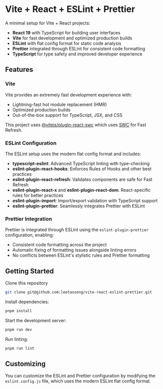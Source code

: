 # Vite + React + ESLint + Prettier

A minimal setup for Vite + React projects:

- **React 19** with TypeScript for building user interfaces
- **Vite** for fast development and optimized production builds
- **ESLint** with flat config format for static code analysis
- **Prettier** integrated through ESLint for consistent code formatting
- **TypeScript** for type safety and improved developer experience

## Features

### Vite

Vite provides an extremely fast development experience with:
- Lightning-fast hot module replacement (HMR)
- Optimized production builds
- Out-of-the-box support for TypeScript, JSX, and CSS

This project uses [@vitejs/plugin-react-swc](https://github.com/vitejs/vite-plugin-react-swc/blob/main/README.md) which uses [SWC](https://swc.rs/) for Fast Refresh.

### ESLint Configuration

The ESLint setup uses the modern flat config format and includes:

- **typescript-eslint**: Advanced TypeScript linting with type-checking
- **eslint-plugin-react-hooks**: Enforces Rules of Hooks and other best practices
- **eslint-plugin-react-refresh**: Validates components are safe for Fast Refresh
- **eslint-plugin-react-x** and **eslint-plugin-react-dom**: React-specific rules for better practices
- **eslint-plugin-import**: Import/export validation with TypeScript support
- **eslint-plugin-prettier**: Seamlessly integrates Prettier with ESLint

### Prettier Integration

Prettier is integrated through ESLint using the `eslint-plugin-prettier` configuration, enabling:
- Consistent code formatting across the project
- Automatic fixing of formatting issues alongside linting errors
- No conflicts between ESLint's stylistic rules and Prettier formatting

## Getting Started

Clone this repository

```bash
git clone git@github.com:leotaozeng/vite-react-eslint-prettier.git
```

Install dependencies:

```bash
pnpm install
```

Start the development server:

```bash
pnpm run dev
```

Run linting:
```bash
pnpm run lint
```

## Customizing

You can customize the ESLint and Prettier configuration by modifying the `eslint.config.js` file, which uses the modern ESLint flat config format.
